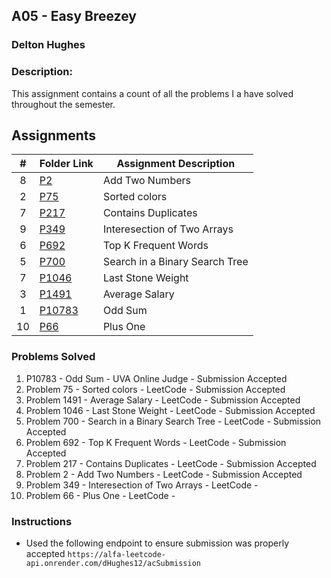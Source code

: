 ## A05 - Easy Breezey
### Delton Hughes
### Description:
This assignment contains a count of all the problems I a have solved throughout the semester. 

##  Assignments

|   #   | Folder Link | Assignment Description |
| :---: | ----------- | ---------------------- |
|   8  | [P2](./P2/)   |  Add Two Numbers        |
|   2  | [P75](./P75/)   |  Sorted colors      |
|   7  | [P217](./P217/)    |  Contains Duplicates       |
|   9  | [P349](./P349/)    |  Interesection of Two Arrays      |
|   6  | [P692](./P692/)    |  Top K Frequent Words      |
|   5  | [P700](./P700/)    |  Search in a Binary Search Tree       |
|   7  | [P1046](./P1046/)    |  Last Stone Weight       |
|   3  | [P1491](./P1491/)    |  Average Salary      |
|   1  | [P10783](./P10783/)    |  Odd Sum       |
|   10  | [P66](./P66/)    |  Plus One      |

### Problems Solved
1. P10783 - Odd Sum - UVA Online Judge - Submission Accepted
2. Problem 75 - Sorted colors - LeetCode - Submission Accepted
3. Problem 1491 - Average Salary - LeetCode - Submission Accepted 
4. Problem 1046 - Last Stone Weight - LeetCode - Submission Accepted
5. Problem 700 - Search in a Binary Search Tree - LeetCode - Submission Accepted
6. Problem 692 - Top K Frequent Words - LeetCode - Submission Accepted
7. Problem 217 - Contains Duplicates - LeetCode - Submission Accepted
8. Problem 2 - Add Two Numbers - LeetCode - Submission Accepted 
9. Problem 349 - Interesection of Two Arrays - LeetCode - 
10. Problem 66 - Plus One - LeetCode -  

### Instructions
- Used the following endpoint to ensure submission was properly accepted
    `https://alfa-leetcode-api.onrender.com/dHughes12/acSubmission`

